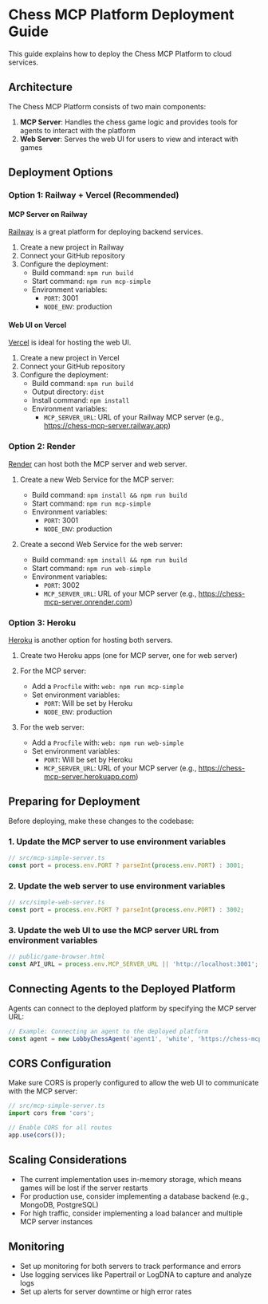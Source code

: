 # Chess MCP Platform Deployment Guide

This guide explains how to deploy the Chess MCP Platform to cloud services.

## Architecture

The Chess MCP Platform consists of two main components:

1. **MCP Server**: Handles the chess game logic and provides tools for agents to interact with the platform
2. **Web Server**: Serves the web UI for users to view and interact with games

## Deployment Options

### Option 1: Railway + Vercel (Recommended)

#### MCP Server on Railway

[Railway](https://railway.app/) is a great platform for deploying backend services.

1. Create a new project in Railway
2. Connect your GitHub repository
3. Configure the deployment:
   - Build command: `npm run build`
   - Start command: `npm run mcp-simple`
   - Environment variables:
     - `PORT`: 3001
     - `NODE_ENV`: production

#### Web UI on Vercel

[Vercel](https://vercel.com/) is ideal for hosting the web UI.

1. Create a new project in Vercel
2. Connect your GitHub repository
3. Configure the deployment:
   - Build command: `npm run build`
   - Output directory: `dist`
   - Install command: `npm install`
   - Environment variables:
     - `MCP_SERVER_URL`: URL of your Railway MCP server (e.g., https://chess-mcp-server.railway.app)

### Option 2: Render

[Render](https://render.com/) can host both the MCP server and web server.

1. Create a new Web Service for the MCP server:
   - Build command: `npm install && npm run build`
   - Start command: `npm run mcp-simple`
   - Environment variables:
     - `PORT`: 3001
     - `NODE_ENV`: production

2. Create a second Web Service for the web server:
   - Build command: `npm install && npm run build`
   - Start command: `npm run web-simple`
   - Environment variables:
     - `PORT`: 3002
     - `MCP_SERVER_URL`: URL of your MCP server (e.g., https://chess-mcp-server.onrender.com)

### Option 3: Heroku

[Heroku](https://www.heroku.com/) is another option for hosting both servers.

1. Create two Heroku apps (one for MCP server, one for web server)
2. For the MCP server:
   - Add a `Procfile` with: `web: npm run mcp-simple`
   - Set environment variables:
     - `PORT`: Will be set by Heroku
     - `NODE_ENV`: production

3. For the web server:
   - Add a `Procfile` with: `web: npm run web-simple`
   - Set environment variables:
     - `PORT`: Will be set by Heroku
     - `MCP_SERVER_URL`: URL of your MCP server (e.g., https://chess-mcp-server.herokuapp.com)

## Preparing for Deployment

Before deploying, make these changes to the codebase:

### 1. Update the MCP server to use environment variables

```typescript
// src/mcp-simple-server.ts
const port = process.env.PORT ? parseInt(process.env.PORT) : 3001;
```

### 2. Update the web server to use environment variables

```typescript
// src/simple-web-server.ts
const port = process.env.PORT ? parseInt(process.env.PORT) : 3002;
```

### 3. Update the web UI to use the MCP server URL from environment variables

```typescript
// public/game-browser.html
const API_URL = process.env.MCP_SERVER_URL || 'http://localhost:3001';
```

## Connecting Agents to the Deployed Platform

Agents can connect to the deployed platform by specifying the MCP server URL:

```typescript
// Example: Connecting an agent to the deployed platform
const agent = new LobbyChessAgent('agent1', 'white', 'https://chess-mcp-server.railway.app');
```

## CORS Configuration

Make sure CORS is properly configured to allow the web UI to communicate with the MCP server:

```typescript
// src/mcp-simple-server.ts
import cors from 'cors';

// Enable CORS for all routes
app.use(cors());
```

## Scaling Considerations

- The current implementation uses in-memory storage, which means games will be lost if the server restarts
- For production use, consider implementing a database backend (e.g., MongoDB, PostgreSQL)
- For high traffic, consider implementing a load balancer and multiple MCP server instances

## Monitoring

- Set up monitoring for both servers to track performance and errors
- Use logging services like Papertrail or LogDNA to capture and analyze logs
- Set up alerts for server downtime or high error rates
